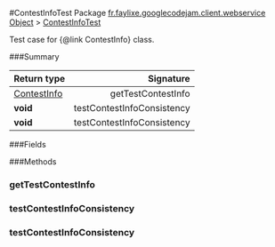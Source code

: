 #ContestInfoTest
Package [fr.faylixe.googlecodejam.client.webservice](nullfr/faylixe/googlecodejam/client/webservice)
[Object]() > [ContestInfoTest]()

Test case for {@link ContestInfo} class.

###Summary

Return type | Signature
--- | ---:
[ContestInfo]() | getTestContestInfo
**void** | testContestInfoConsistency
**void** | testContestInfoConsistency

###Fields

###Methods
### getTestContestInfo
### testContestInfoConsistency
### testContestInfoConsistency
